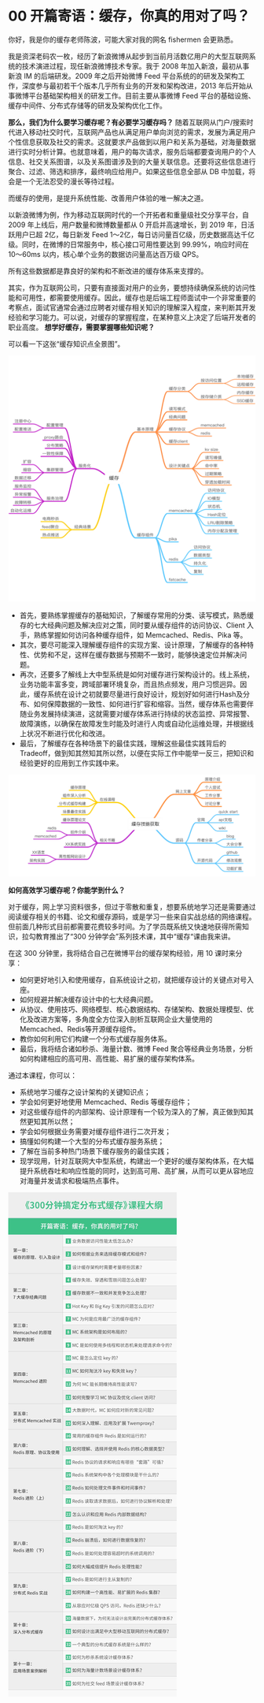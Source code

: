 # 00 开篇寄语：缓存，你真的用对了吗？

你好，我是你的缓存老师陈波，可能大家对我的网名 fishermen 会更熟悉。

我是资深老码农一枚，经历了新浪微博从起步到当前月活数亿用户的大型互联网系统的技术演进过程，现任新浪微博技术专家。我于 2008 年加入新浪，最初从事新浪 IM 的后端研发。2009 年之后开始微博 Feed 平台系统的的研发及架构工作，深度参与最初若干个版本几乎所有业务的开发和架构改进，2013 年后开始从事微博平台基础架构相关的研发工作。目前主要从事微博 Feed 平台的基础设施、缓存中间件、分布式存储等的研发及架构优化工作。

**那么，我们为什么要学习缓存呢？有必要学习缓存吗？** 随着互联网从门户/搜索时代进入移动社交时代，互联网产品也从满足用户单向浏览的需求，发展为满足用户个性信息获取及社交的需求。这就要求产品做到以用户和关系为基础，对海量数据进行实时分析计算。也就意味着，用户的每次请求，服务后端都要查询用户的个人信息、社交关系图谱，以及关系图谱涉及到的大量关联信息。还要将这些信息进行聚合、过滤、筛选和排序，最终响应给用户。如果这些信息全部从 DB 中加载，将会是一个无法忍受的漫长等待过程。

而缓存的使用，是提升系统性能、改善用户体验的唯一解决之道。

以新浪微博为例，作为移动互联网时代的一个开拓者和重量级社交分享平台，自 2009 年上线后，用户数量和微博数量都从 0 开启并高速增长，到 2019 年，日活跃用户已超 2亿，每日新发 Feed 1～2亿，每日访问量百亿级，历史数据高达千亿级。同时，在微博的日常服务中，核心接口可用性要达到 99.99%，响应时间在 10～60ms 以内，核心单个业务的数据访问量高达百万级 QPS。

所有这些数据都是靠良好的架构和不断改进的缓存体系来支撑的。

其实，作为互联网公司，只要有直接面对用户的业务，要想持续确保系统的访问性能和可用性，都需要使用缓存。因此，缓存也是后端工程师面试中一个非常重要的考察点，面试官通常会通过应聘者对缓存相关知识的理解深入程度，来判断其开发经验和学习能力。可以说，对缓存的掌握程度，在某种意义上决定了后端开发者的职业高度。 **想学好缓存，需要掌握哪些知识呢？**

可以看一下这张“缓存知识点全景图”。

![img](assets/CgoB5l14vN2AdfGUAAg_s9BHRkU420.png)

- 首先，要熟练掌握缓存的基础知识，了解缓存常用的分类、读写模式，熟悉缓存的七大经典问题及解决应对之策，同时要从缓存组件的访问协议、Client 入手，熟练掌握如何访问各种缓存组件，如 Memcached、Redis、Pika 等。
- 其次，要尽可能深入理解缓存组件的实现方案、设计原理，了解缓存的各种特性、优势和不足，这样在缓存数据与预期不一致时，能够快速定位并解决问题。
- 再次，还要多了解线上大中型系统是如何对缓存进行架构设计的。线上系统，业务功能丰富多变，跨域部署环境复杂，而且热点频发，用户习惯迥异。因此，缓存系统在设计之初就要尽量进行良好设计，规划好如何进行Hash及分布、如何保障数据的一致性、如何进行扩容和缩容。当然，缓存体系也需要伴随业务发展持续演进，这就需要对缓存体系进行持续的状态监控、异常报警、故障演练，以确保在故障发生时能及时进行人肉或自动化运维处理，并根据线上状况不断进行优化和改进。
- 最后，了解缓存在各种场景下的最佳实践，理解这些最佳实践背后的 Tradeoff，做到知其然知其所以然，以便在实际工作中能举一反三，把知识和经验更好的应用到工作实践中来。

![img](assets/CgotOV14vN2AJTWsAAVC5Nck7MY956.png)

**如何高效学习缓存呢？你能学到什么？**

对于缓存，网上学习资料很多，但过于零散和重复，想要系统地学习还是需要通过阅读缓存相关的书籍、论文和缓存源码，或是学习一些来自实战总结的网络课程。但前面几种形式目前都需要花费较多时间。为了学员既系统又快速地获得所需知识，拉勾教育推出了“300 分钟学会”系列技术课，其中“缓存“课由我来讲。

在这 300 分钟里，我将结合自己在微博平台的缓存架构经验，用 10 课时来分享：

- 如何更好地引入和使用缓存，自系统设计之初，就把缓存设计的关键点对号入座。
- 如何规避并解决缓存设计中的七大经典问题。
- 从协议、使用技巧、网络模型、核心数据结构、存储架构、数据处理模型、优化及改进方案等，多角度全方位深入剖析互联网企业大量使用的Memcached、Redis等开源缓存组件。
- 教你如何利用它们构建一个分布式缓存服务体系。
- 最后，我将结合诸如秒杀、海量计数、微博 Feed 聚合等经典业务场景，分析如何构建相应的高可用、高性能、易扩展的缓存架构体系。

通过本课程，你可以：

- 系统地学习缓存之设计架构的关键知识点；
- 学会如何更好地使用 Memcached、Redis 等缓存组件；
- 对这些缓存组件的内部架构、设计原理有一个较为深入的了解，真正做到知其然更知其所以然；
- 学会如何根据业务需要对缓存组件进行二次开发；
- 搞懂如何构建一个大型的分布式缓存服务系统；
- 了解在当前多种热门场景下缓存服务的最佳实践；
- 现学现用，针对互联网大中型系统，构建出一个更好的缓存架构体系，在大幅提升系统吞吐和响应性能的同时，达到高可用、高扩展，从而可以更从容地应对海量并发请求和极端热点事件。

![img](assets/Cgq2xl4cJq-AIfCTAAMTF_-6GIc754.jpg)
